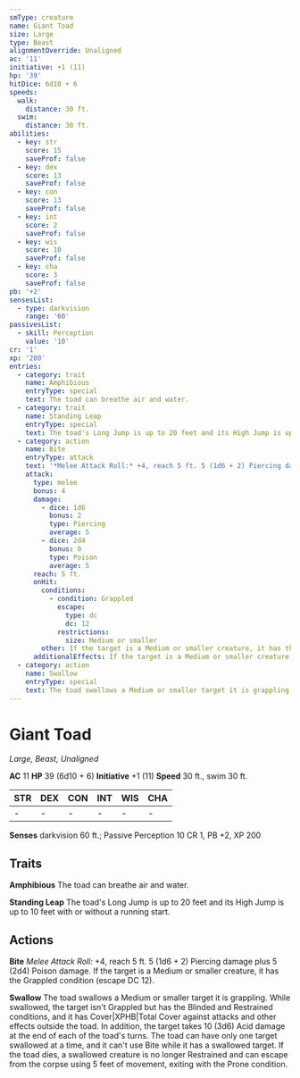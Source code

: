 ```yaml
---
smType: creature
name: Giant Toad
size: Large
type: Beast
alignmentOverride: Unaligned
ac: '11'
initiative: +1 (11)
hp: '39'
hitDice: 6d10 + 6
speeds:
  walk:
    distance: 30 ft.
  swim:
    distance: 30 ft.
abilities:
  - key: str
    score: 15
    saveProf: false
  - key: dex
    score: 13
    saveProf: false
  - key: con
    score: 13
    saveProf: false
  - key: int
    score: 2
    saveProf: false
  - key: wis
    score: 10
    saveProf: false
  - key: cha
    score: 3
    saveProf: false
pb: '+2'
sensesList:
  - type: darkvision
    range: '60'
passivesList:
  - skill: Perception
    value: '10'
cr: '1'
xp: '200'
entries:
  - category: trait
    name: Amphibious
    entryType: special
    text: The toad can breathe air and water.
  - category: trait
    name: Standing Leap
    entryType: special
    text: The toad's Long Jump is up to 20 feet and its High Jump is up to 10 feet with or without a running start.
  - category: action
    name: Bite
    entryType: attack
    text: '*Melee Attack Roll:* +4, reach 5 ft. 5 (1d6 + 2) Piercing damage plus 5 (2d4) Poison damage. If the target is a Medium or smaller creature, it has the Grappled condition (escape DC 12).'
    attack:
      type: melee
      bonus: 4
      damage:
        - dice: 1d6
          bonus: 2
          type: Piercing
          average: 5
        - dice: 2d4
          bonus: 0
          type: Poison
          average: 5
      reach: 5 ft.
      onHit:
        conditions:
          - condition: Grappled
            escape:
              type: dc
              dc: 12
            restrictions:
              size: Medium or smaller
        other: If the target is a Medium or smaller creature, it has the Grappled condition (escape DC 12).
      additionalEffects: If the target is a Medium or smaller creature, it has the Grappled condition (escape DC 12).
  - category: action
    name: Swallow
    entryType: special
    text: The toad swallows a Medium or smaller target it is grappling. While swallowed, the target isn't Grappled but has the Blinded and Restrained conditions, and it has Cover|XPHB|Total Cover against attacks and other effects outside the toad. In addition, the target takes 10 (3d6) Acid damage at the end of each of the toad's turns. The toad can have only one target swallowed at a time, and it can't use Bite while it has a swallowed target. If the toad dies, a swallowed creature is no longer Restrained and can escape from the corpse using 5 feet of movement, exiting with the Prone condition.
---
```


# Giant Toad
*Large, Beast, Unaligned*

**AC** 11
**HP** 39 (6d10 + 6)
**Initiative** +1 (11)
**Speed** 30 ft., swim 30 ft.

| STR | DEX | CON | INT | WIS | CHA |
| --- | --- | --- | --- | --- | --- |
| - | - | - | - | - | - |

**Senses** darkvision 60 ft.; Passive Perception 10
CR 1, PB +2, XP 200

## Traits

**Amphibious**
The toad can breathe air and water.

**Standing Leap**
The toad's Long Jump is up to 20 feet and its High Jump is up to 10 feet with or without a running start.

## Actions

**Bite**
*Melee Attack Roll:* +4, reach 5 ft. 5 (1d6 + 2) Piercing damage plus 5 (2d4) Poison damage. If the target is a Medium or smaller creature, it has the Grappled condition (escape DC 12).

**Swallow**
The toad swallows a Medium or smaller target it is grappling. While swallowed, the target isn't Grappled but has the Blinded and Restrained conditions, and it has Cover|XPHB|Total Cover against attacks and other effects outside the toad. In addition, the target takes 10 (3d6) Acid damage at the end of each of the toad's turns. The toad can have only one target swallowed at a time, and it can't use Bite while it has a swallowed target. If the toad dies, a swallowed creature is no longer Restrained and can escape from the corpse using 5 feet of movement, exiting with the Prone condition.
